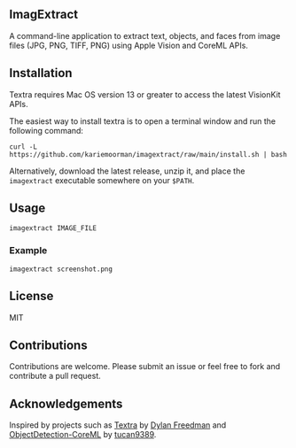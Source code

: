 ## ImagExtract

A command-line application to extract text, objects, and faces from image files (JPG, PNG, TIFF, PNG) using Apple Vision and CoreML APIs.



## Installation 

Textra requires Mac OS version 13 or greater to access the latest VisionKit APIs.

The easiest way to install textra is to open a terminal window and run the following command:

```
curl -L https://github.com/kariemoorman/imagextract/raw/main/install.sh | bash
```

Alternatively, download the latest release, unzip it, and place the `imagextract` executable somewhere on your `$PATH`.



## Usage

```
imagextract IMAGE_FILE
```

### Example

```
imagextract screenshot.png
```




## License 

MIT

## Contributions

Contributions are welcome. Please submit an issue or feel free to fork and contribute a pull request.

## Acknowledgements

Inspired by projects such as [Textra](https://github.com/freedmand/textra) by [Dylan Freedman](https://github.com/freedmand) and [ObjectDetection-CoreML](https://github.com/tucan9389/ObjectDetection-CoreML) by [tucan9389](https://github.com/tucan9389).
